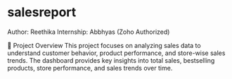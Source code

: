 # salesreport
Author: Reethika
Internship: Abbhyas (Zoho Authorized)

📌 Project Overview
This project focuses on analyzing sales data to understand customer behavior, product performance, and store-wise sales trends. The dashboard provides key insights into total sales, bestselling products, store performance, and sales trends over time.
